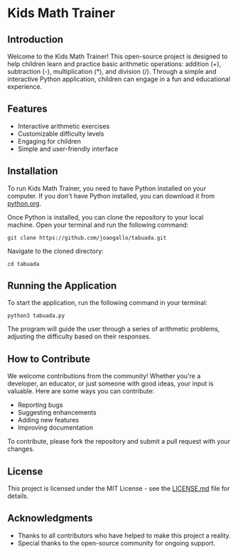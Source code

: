 # Kids Math Trainer

## Introduction
Welcome to the Kids Math Trainer! This open-source project is designed to help children learn and practice basic arithmetic operations: addition (+), subtraction (-), multiplication (*), and division (/). Through a simple and interactive Python application, children can engage in a fun and educational experience.

## Features
- Interactive arithmetic exercises
- Customizable difficulty levels
- Engaging for children
- Simple and user-friendly interface

## Installation
To run Kids Math Trainer, you need to have Python installed on your computer. If you don't have Python installed, you can download it from [python.org](https://www.python.org/downloads/).

Once Python is installed, you can clone the repository to your local machine. Open your terminal and run the following command:

```
git clone https://github.com/joaogallo/tabuada.git
```

Navigate to the cloned directory:

```
cd tabuada
```

## Running the Application
To start the application, run the following command in your terminal:

```
python3 tabuada.py
```

The program will guide the user through a series of arithmetic problems, adjusting the difficulty based on their responses.

## How to Contribute
We welcome contributions from the community! Whether you're a developer, an educator, or just someone with good ideas, your input is valuable. Here are some ways you can contribute:
- Reporting bugs
- Suggesting enhancements
- Adding new features
- Improving documentation

To contribute, please fork the repository and submit a pull request with your changes.

## License
This project is licensed under the MIT License - see the [LICENSE.md](LICENSE) file for details.

## Acknowledgments
- Thanks to all contributors who have helped to make this project a reality.
- Special thanks to the open-source community for ongoing support.
